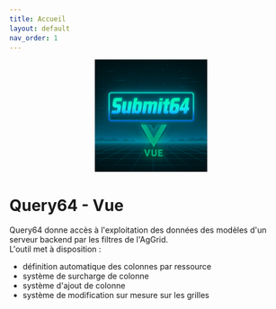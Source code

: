 ```yaml
---
title: Accueil
layout: default
nav_order: 1
---
```



<div align="center">
  <img src="./assets/logo.png" alt="Query64 Vue Logo" width="200" />
</div>

# Query64 - Vue

Query64 donne accès à l'exploitation des données des modèles d'un serveur backend par les filtres de l'AgGrid.  
L'outil met à disposition : 
- définition automatique des colonnes par ressource
- système de surcharge de colonne
- système d'ajout de colonne
- système de modification sur mesure sur les grilles


